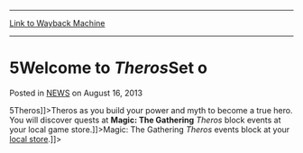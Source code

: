 
---
[Link to Wayback Machine](https://web.archive.org/web/20220118173344/https://magic.wizards.com/en/articles/archive/5welcome-therosset-o-2013-08-16)

[_metadata_:description]:- "5Theros]]>Magic: The Gathering Theros events block at your local store.]]>"
[_metadata_:generator]:- "Drupal 7 (http://drupal.org)"
[_metadata_:node]:- "200366"
[_metadata_:publish_date]:- "2013-08-16"
[_metadata_:source]:- "div-main-content"
[_metadata_:title]:- "5Welcome to TherosSet o"
[_metadata_:wayback_capture_timestamp]:- "2022-01-18 17:33:44"
[_metadata_:wayback_raw_url]:- "https://web.archive.org/web/20220118173344id_/https://magic.wizards.com/en/articles/archive/5welcome-therosset-o-2013-08-16"
[_metadata_:wayback_url]:- "https://magic.wizards.com/en/articles/archive/5welcome-therosset-o-2013-08-16"
---


5Welcome to *Theros*Set o
=========================



 Posted in [NEWS](/en/articles)
 on August 16, 2013 










5Theros]]>Theros as you build your power and myth to become a true hero. You will discover quests at **Magic: The Gathering**  *Theros* block events at your local game store.]]>Magic: The Gathering  *Theros* events block at your [local store](http://locator.wizards.com/).]]>





